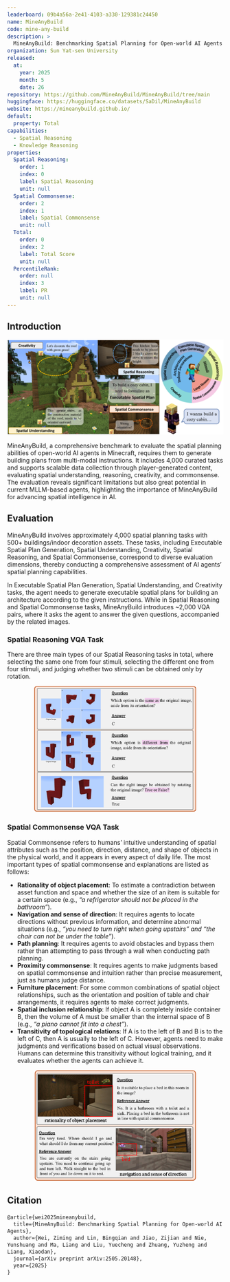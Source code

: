 ```yaml
---
leaderboard: 09b4a56a-2e41-4103-a330-129381c24450
name: MineAnyBuild
code: mine-any-build
description: >
  MineAnyBuild: Benchmarking Spatial Planning for Open-world AI Agents
organization: Sun Yat-sen University
released:
  at:
    year: 2025
    month: 5
    date: 26
repository: https://github.com/MineAnyBuild/MineAnyBuild/tree/main
huggingface: https://huggingface.co/datasets/SaDil/MineAnyBuild
website: https://mineanybuild.github.io/
default:
  property: Total
capabilities:
  - Spatial Reasoning
  - Knowledge Reasoning
properties:
  Spatial Reasoning:
    order: 1
    index: 0
    label: Spatial Reasoning
    unit: null
  Spatial Commonsense:
    order: 2
    index: 1
    label: Spatial Commonsense
    unit: null
  Total:
    order: 0
    index: 2
    label: Total Score
    unit: null
  PercentileRank:
    order: null
    index: 3
    label: PR
    unit: null
---
```


## Introduction

![alt text](assets/overview.png)

MineAnyBuild, a comprehensive benchmark to evaluate the spatial planning abilities of open-world AI agents in Minecraft, requires them to generate building plans from multi-modal instructions. It includes 4,000 curated tasks and supports scalable data collection through player-generated content, evaluating spatial understanding, reasoning, creativity, and commonsense. The evaluation reveals significant limitations but also great potential in current MLLM-based agents, highlighting the importance of MineAnyBuild for advancing spatial intelligence in AI.

## Evaluation

MineAnyBuild involves approximately 4,000 spatial planning tasks with 500+ buildings/indoor decoration assets. These tasks, including Executable Spatial Plan Generation, Spatial Understanding, Creativity, Spatial Reasoning, and Spatial Commonsense, correspond to diverse evaluation dimensions, thereby conducting a comprehensive assessment of AI agents’ spatial planning capabilities.

In Executable Spatial Plan Generation, Spatial Understanding, and Creativity tasks, the agent needs to generate executable spatial plans for building an architecture according to the given instructions. While in Spatial Reasoning and Spatial Commonsense tasks, MineAnyBuild introduces ~2,000 VQA pairs, where it asks the agent to answer the given questions, accompanied by the related images.

### Spatial Reasoning VQA Task

There are three main types of our Spatial Reasoning tasks in total, where selecting the same one from four stimuli, selecting the different one from four stimuli, and judging whether two stimuli can be obtained only by rotation.

<div align="center">
  <img src="assets/spatial_reasoning.png" alt="Spatial Reasoning Examples" style="width: 75%; max-width: 600px;">
</div>

### Spatial Commonsense VQA Task

Spatial Commonsense refers to humans’ intuitive understanding of spatial attributes such as the position, direction, distance, and shape of objects in the physical world, and it appears in every aspect of daily life. The most important types of spatial commonsense and explanations are listed as follows:

- **Rationality of object placement**: To estimate a contradiction between asset function and space and whether the size of an item is suitable for a certain space (e.g., _“a refrigerator should not be placed in the bathroom”_).
- **Navigation and sense of direction**: It requires agents to locate directions without previous information, and determine abnormal situations (e.g., _“you need to turn right when going upstairs” and “the chair can not be under the table”_).
- **Path planning**: It requires agents to avoid obstacles and bypass them rather than attempting to pass through a wall when conducting path planning.
- **Proximity commonsense**: It requires agents to make judgments based on spatial commonsense and intuition rather than precise measurement, just as humans judge distance.
- **Furniture placement**: For some common combinations of spatial object relationships, such as the orientation and position of table and chair arrangements, it requires agents to make correct judgments.
- **Spatial inclusion relationship**: If object A is completely inside container B, then the volume of A must be smaller than the internal space of B (e.g., _“a piano cannot fit into a chest”_).
- **Transitivity of topological relations**: If A is to the left of B and B is to the left of C, then A is usually to the left of C. However, agents need to make judgments and verifications based on actual visual observations. Humans can determine this transitivity without logical training, and it evaluates whether the agents can achieve it.
<div align="center">
  <img src="assets/commonsense.png" alt="Spatial Commonsense Examples" style="width: 75%; max-width: 600px;">
</div>

## Citation

```
@article{wei2025mineanybuild,
  title={MineAnyBuild: Benchmarking Spatial Planning for Open-world AI Agents},
  author={Wei, Ziming and Lin, Bingqian and Jiao, Zijian and Nie, Yunshuang and Ma, Liang and Liu, Yuecheng and Zhuang, Yuzheng and Liang, Xiaodan},
  journal={arXiv preprint arXiv:2505.20148},
  year={2025}
}
```
